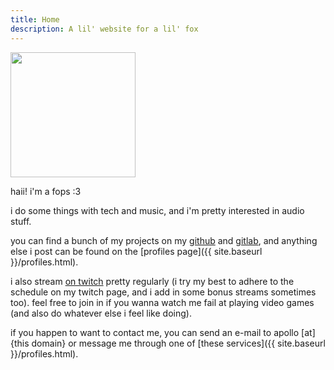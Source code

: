 ```yaml
---
title: Home
description: A lil' website for a lil' fox
---
```

<img src="{{ site.baseurl }}/assets/img/apollo_icon_river.png"
	width="200em"
	height="200em" />

haii! i'm a fops :3

i do some things with tech and music, and i'm pretty interested in audio stuff.

you can find a bunch of my projects on my [github](https://github.com/CoffeeCoder1)
and [gitlab](https://gitlab.com/CoffeeCoder1), and anything else i post can be
found on the [profiles page]({{ site.baseurl }}/profiles.html).

i also stream [on twitch](https://twitch.tv/apollofops) pretty regularly (i try
my best to adhere to the schedule on my twitch page, and i add in some bonus
streams sometimes too). feel free to join in if you wanna watch me fail at
playing video games (and also do whatever else i feel like doing).

if you happen to want to contact me, you can send an e-mail to apollo [at] {this
domain} or message me through one of [these services]({{ site.baseurl }}/profiles.html).
